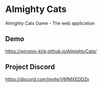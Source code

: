 # Almighty Cats
Almighty Cats Game - The web application

## Demo
https://winston-kirk.github.io/AlmightyCats/

## Project Discord
https://discord.com/invite/V6fMXEDDZx
